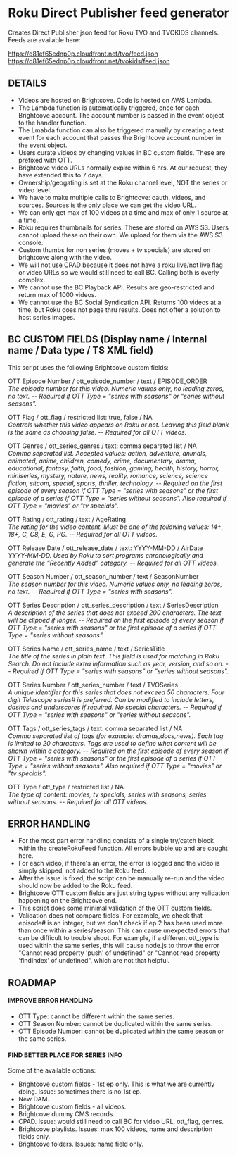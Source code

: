 # Roku Direct Publisher feed generator

Creates Direct Publisher json feed for Roku TVO and TVOKIDS channels. Feeds are available here:  
  
https://d81ef65ednp0p.cloudfront.net/tvo/feed.json  
https://d81ef65ednp0p.cloudfront.net/tvokids/feed.json  

## DETAILS

- Videos are hosted on Brightcove. Code is hosted on AWS Lambda.  
- The Lambda function is automatically triggered, once for each Brightcove account. The account number is passed in the event object to the handler function.
- The Lmabda function can also be triggered manually by creating a test event for each account that passes the Brightcove account number in the event object.
- Users curate videos by changing values in BC custom fields. These are prefixed with OTT.
- Brightcove video URLs normally expire within 6 hrs. At our request, they have extended this to 7 days.
- Ownership/geogating is set at the Roku channel level, NOT the series or video level.
- We have to make multiple calls to Brightcove: oauth, videos, and sources. Sources is the only place we can get the video URL.
- We can only get max of 100 videos at a time and max of only 1 source at a time.
- Roku requires thumbnails for series. These are stored on AWS S3. Users cannot upload these on their own. We upload for them via the AWS S3 console.
- Custom thumbs for non series (moves + tv specials) are stored on brightcove along with the video.
- We will not use CPAD because it does not have a roku live/not live flag or video URLs so we would still need to call BC. Calling both is overly complex.
- We cannot use the BC Playback API. Results are geo-restricted and return max of 1000 videos.
- We cannot use the BC Social Syndication API. Returns 100 videos at a time, but Roku does not page thru results. Does not offer a solution to host series images.

## BC CUSTOM FIELDS (Display name / Internal name / Data type / TS XML field)

This script uses the following Brightcove custom fields:  
  
OTT Episode Number / ott_episode_number / text / EPISODE_ORDER  
*The episode number for this video. Numeric values only, no leading zeros, no text. -- Required if OTT Type = "series with seasons" or "series without seasons".*  
  
OTT Flag / ott_flag / restricted list: true, false  / NA  
*Controls whether this video appears on Roku or not. Leaving this field blank is the same as choosing false. -- Required for all OTT videos.*  
  
OTT Genres / ott_series_genres / text: comma separated list / NA  
*Comma separated list. Accepted values: action, adventure, animals, animated, anime, children, comedy, crime, documentary, drama, educational, fantasy, faith, food, fashion, gaming, health, history, horror, miniseries, mystery, nature, news, reality, romance, science, science fiction, sitcom, special, sports, thriller, technology. -- Required on the first episode of every season if OTT Type = "series with seasons" or the first episode of a series if OTT Type = "series without seasons". Also required if OTT Type = "movies" or "tv specials".*  
  
OTT Rating / ott_rating / text / AgeRating  
*The rating for the video content. Must be one of the following values: 14+, 18+, C, C8, E, G, PG. -- Required for all OTT videos.*  
  
OTT Release Date / ott_release_date / text: YYYY-MM-DD / AirDate  
*YYYY-MM-DD. Used by Roku to sort programs chronologically and generate the “Recently Added” category. -- Required for all OTT videos.*  
  
OTT Season Number / ott_season_number / text / SeasonNumber  
*The season number for this video. Numeric values only, no leading zeros, no text. -- Required if OTT Type = "series with seasons".*  
  
OTT Series Description / ott_series_description / text / SeriesDescription  
*A description of the series that does not exceed 200 characters. The text will be clipped if longer. -- Required on the first episode of every season if OTT Type = "series with seasons" or the first episode of a series if OTT Type = "series without seasons".*  
  
OTT Series Name / ott_series_name / text / SeriesTitle  
*The title of the series in plain text. This field is used for matching in Roku Search. Do not include extra information such as year, version, and so on. -- Required if OTT Type = "series with seasons" or "series without seasons".*  
  
OTT Series Number / ott_series_number / text / TVOSeries  
*A unique identifier for this series that does not exceed 50 characters. Four digit Telescope series# is preferred. Can be modified to include letters, dashes and underscores if required. No special characters. -- Required if OTT Type = "series with seasons" or "series without seasons".*  
  
OTT Tags / ott_series_tags / text: comma separated list / NA  
*Comma separated list of tags (for example: dramas,docs,news). Each tag is limited to 20 characters. Tags are used to define what content will be shown within a category. -- Required on the first episode of every season if OTT Type = "series with seasons" or the first episode of a series if OTT Type = "series without seasons". Also required if OTT Type = "movies" or "tv specials".*  
  
OTT Type / ott_type / restricted list / NA  
*The type of content: movies, tv specials, series with seasons, series without seasons. -- Required for all OTT videos.*  

## ERROR HANDLING

- For the most part error handling consists of a single try/catch block within the createRokuFeed function. All errors bubble up and are caught here.
- For each video, if there's an error, the error is logged and the video is simply skipped, not added to the Roku feed.
- After the issue is fixed, the script can be manually re-run and the video should now be added to the Roku feed.
- Brightcove OTT custom fields are just string types without any validation happening on the Brightcove end.
- This script does some minimal validation of the OTT custom fields.
- Validation does not compare fields. For example, we check that episode# is an integer, but we don't check if ep 2 has been used more than once within a series/season. This can cause unexpected errors that can be difficult to trouble shoot. For example, if a different ott_type is used within the same series, this will cause node.js to throw the error "Cannot read property 'push' of undefined" or "Cannot read property 'findIndex' of undefined", which are not that helpful.

## ROADMAP

#### IMPROVE ERROR HANDLING

- OTT Type: cannot be different within the same series.
- OTT Season Number: cannot be duplicated within the same series.
- OTT Episode Number: cannot be duplicated within the same season or the same series.

#### FIND BETTER PLACE FOR SERIES INFO

Some of the available options:  
  
- Brightcove custom fields - 1st ep only. This is what we are currently doing. Issue: sometimes there is no 1st ep.
- New DAM.
- Brightcove custom fields - all videos.
- Brightcove dummy CMS records.
- CPAD. Issue: would still need to call BC for video URL, ott_flag, genres.
- Brightcove playlists. Issues: max 100 videos, name and description fields only.
- Brightcove folders. Issues: name field only.
